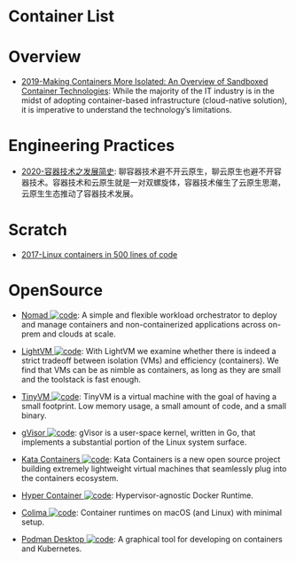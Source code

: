 # Container List

# Overview

- [2019-Making Containers More Isolated: An Overview of Sandboxed Container Technologies](https://unit42.paloaltonetworks.com/making-containers-more-isolated-an-overview-of-sandboxed-container-technologies/): While the majority of the IT industry is in the midst of adopting container-based infrastructure (cloud-native solution), it is imperative to understand the technology’s limitations.

# Engineering Practices

- [2020-容器技术之发展简史](https://mp.weixin.qq.com/s/ccFkJJz97KcuXdO3r5zdXA): 聊容器技术避不开云原生，聊云原生也避不开容器技术。容器技术和云原生就是一对双螺旋体，容器技术催生了云原生思潮，云原生生态推动了容器技术发展。

# Scratch

- [2017-Linux containers in 500 lines of code](https://blog.lizzie.io/linux-containers-in-500-loc.html)

# OpenSource

- [Nomad ![code](https://martrix-usa.oss-accelerate.aliyuncs.com/logo/code.svg)](https://www.nomadproject.io/): A simple and flexible workload orchestrator to deploy and manage containers and non-containerized applications across on-prem and clouds at scale.

- [LightVM ![code](https://martrix-usa.oss-accelerate.aliyuncs.com/logo/code.svg)](http://cnp.neclab.eu/projects/lightvm/): With LightVM we examine whether there is indeed a strict tradeoff between isolation (VMs) and efficiency (containers). We find that VMs can be as nimble as containers, as long as they are small and the toolstack is fast enough.

- [TinyVM ![code](https://martrix-usa.oss-accelerate.aliyuncs.com/logo/code.svg)](https://github.com/jakogut/tinyvm): TinyVM is a virtual machine with the goal of having a small footprint. Low memory usage, a small amount of code, and a small binary.

- [gVisor ![code](https://martrix-usa.oss-accelerate.aliyuncs.com/logo/code.svg)](https://github.com/google/gvisor): gVisor is a user-space kernel, written in Go, that implements a substantial portion of the Linux system surface.

- [Kata Containers ![code](https://martrix-usa.oss-accelerate.aliyuncs.com/logo/code.svg)](https://katacontainers.io/): Kata Containers is a new open source project building extremely lightweight virtual machines that seamlessly plug into the containers ecosystem.

- [Hyper Container ![code](https://martrix-usa.oss-accelerate.aliyuncs.com/logo/code.svg)](https://hypercontainer.io/): Hypervisor-agnostic Docker Runtime.

- [Colima ![code](https://martrix-usa.oss-accelerate.aliyuncs.com/logo/code.svg)](https://github.com/abiosoft/colima): Container runtimes on macOS (and Linux) with minimal setup.

- [Podman Desktop ![code](https://martrix-usa.oss-accelerate.aliyuncs.com/logo/code.svg)](https://github.com/containers/podman-desktop): A graphical tool for developing on containers and Kubernetes.
